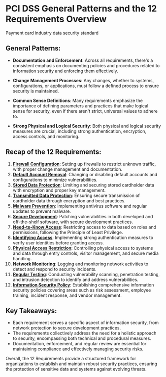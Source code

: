 # PCI DSS General Patterns and the 12 Requirements Overview

  Payment card industry data security standard

## General Patterns:

- **Documentation and Enforcement**: Across all requirements, there's a consistent emphasis on documenting policies and procedures related to information security and enforcing them effectively.

- **Change Management Processes**: Any changes, whether to systems, configurations, or applications, must follow a defined process to ensure security is maintained.

- **Common Sense Definitions**: Many requirements emphasize the importance of defining parameters and practices that make logical sense for security, even if there aren't strict, universal values to adhere to.

- **Strong Physical and Logical Security**: Both physical and logical security measures are crucial, including strong authentication, encryption, access controls, and monitoring.

## Recap of the 12 Requirements:

1. **[Firewall Configuration](01_Firewall.md)**: Setting up firewalls to restrict unknown traffic, with proper change management and documentation.
2. **[Default Account Removal](02_NoDefault.md)**: Changing or disabling default accounts and configurations to minimize vulnerabilities.
3. **[Stored Data Protection](03_ProtectStoredData.md)**: Limiting and securing stored cardholder data with encryption and proper key management.
4. **[Transmitted Data Protection](04_ProtectTransmittedData.md)**: Ensuring secure transmission of cardholder data through encryption and best practices.
5. **[Malware Prevention](05_PreventMalware.md)**: Implementing antivirus software and regular updates to prevent malware.
6. **[Secure Development](06_DevelopSecurely.md)**: Patching vulnerabilities in both developed and off-the-shelf software, with secure development practices.
7. **[Need-to-Know Access](07_NeedToKnowAccess.md)**: Restricting access to data based on roles and permissions, following the Principle of Least Privilege.
8. **[Identifying Access](08_IdentifyAccess.md)**: Implementing strong authentication measures to verify user identities before granting access.
9. **[Physical Access Restriction](09_RestrictPhysicalAccess.md)**: Controlling physical access to systems and data through entry controls, visitor management, and secure media handling.
10. **[Network Monitoring](10_MonitorNetwork.md)**: Logging and monitoring network activities to detect and respond to security incidents.
11. **[Regular Testing](11_TestRegularly.md)**: Conducting vulnerability scanning, penetration testing, and intrusion detection to identify and address vulnerabilities.
12. **[Information Security Policy](12_InformationSecurityPolicy.md)**: Establishing comprehensive information security policies covering areas such as risk assessment, employee training, incident response, and vendor management.

## Key Takeaways:

- Each requirement serves a specific aspect of information security, from network protection to secure development practices.
- The requirements collectively address the need for a holistic approach to security, encompassing both technical and procedural measures.
- Documentation, enforcement, and regular review are essential for maintaining compliance and effectively managing security risks.

Overall, the 12 Requirements provide a structured framework for organizations to establish and maintain robust security practices, ensuring the protection of sensitive data and systems against evolving threats.
